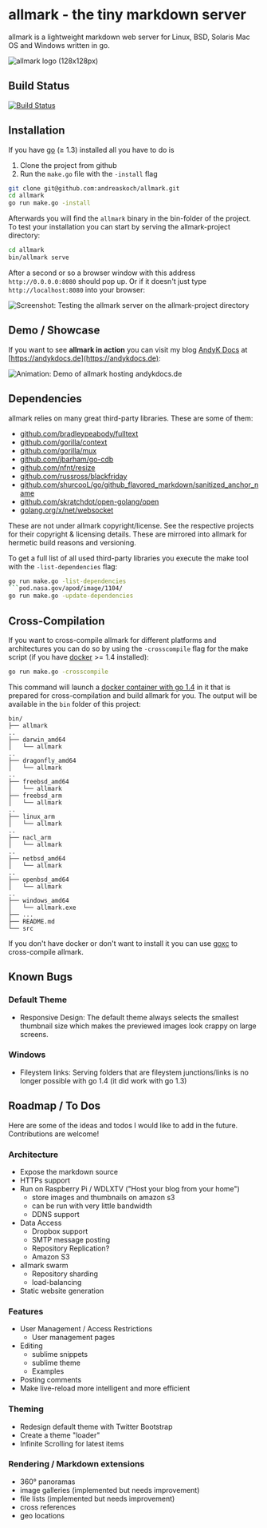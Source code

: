 # allmark - the tiny markdown server

allmark is a lightweight markdown web server for Linux, BSD, Solaris Mac OS and Windows written in go.

![allmark logo (128x128px)](files/design/logo/PNG8/allmark-logo-128x128.png)

## Build Status

[![Build Status](https://travis-ci.org/andreaskoch/allmark.png)](https://travis-ci.org/andreaskoch/allmark)

## Installation

If you have [go](https://golang.org/dl/) (≥ 1.3) installed all you have to do is

1. Clone the project from github
2. Run the `make.go` file with the `-install` flag

```bash
git clone git@github.com:andreaskoch/allmark.git
cd allmark
go run make.go -install
```

Afterwards you will find the `allmark` binary in the bin-folder of the project. To test your installation you can start by serving the allmark-project directory:

```bash
cd allmark
bin/allmark serve
```

After a second or so a browser window with this address `http://0.0.0.0:8080` should pop up. Or if it doesn't just type `http://localhost:8080` into your browser:

![Screenshot: Testing the allmark server on the allmark-project directory](files/installation/screenshot-allmark-test-run-on-project-folder.png)

## Demo / Showcase

If you want to see **allmark in action** you can visit my blog [AndyK Docs](https://andykdocs.de/) at [https://andykdocs.de](https://andykdocs.de):

![Animation: Demo of allmark hosting andykdocs.de ](files/demo/allmark-demo-andykdocs.gif)

## Dependencies

allmark relies on many great third-party libraries. These are some of them:

- [github.com/bradleypeabody/fulltext](src/github.com/bradleypeabody/fulltext)
- [github.com/gorilla/context](src/github.com/gorilla/context)
- [github.com/gorilla/mux](src/github.com/gorilla/mux)
- [github.com/jbarham/go-cdb](src/github.com/jbarham/go-cdb)
- [github.com/nfnt/resize](src/github.com/nfnt/resize)
- [github.com/russross/blackfriday](src/github.com/russross/blackfriday)
- [github.com/shurcooL/go/github_flavored_markdown/sanitized_anchor_name](src/github.com/shurcooL/go/github_flavored_markdown/sanitized_anchor_name)
- [github.com/skratchdot/open-golang/open](src/github.com/skratchdot/open-golang/open)
- [golang.org/x/net/websocket](src/golang.org/x/net/websocket)

These are not under allmark copyright/license. See the respective projects for their copyright & licensing details.
These are mirrored into allmark for hermetic build reasons and versioning.

To get a full list of all used third-party libraries you execute the make tool with the `-list-dependencies` flag:

```bash
go run make.go -list-dependencies
```pod.nasa.gov/apod/image/1104/
go run make.go -update-dependencies
```

## Cross-Compilation

If you want to cross-compile allmark for different platforms and architectures you can do so by using the `-crosscompile` flag for the make script (if you have [docker](https://www.docker.com) >= 1.4 installed):

```bash
go run make.go -crosscompile
```

This command will launch a [docker container with go 1.4](https://registry.hub.docker.com/u/library/golang/) in it that is prepared for cross-compilation and build allmark for you. The output will be available in the `bin` folder of this project:

```
bin/
├── allmark
..
├── darwin_amd64
│   └── allmark
..
├── dragonfly_amd64
│   └── allmark
..
├── freebsd_amd64
│   └── allmark
├── freebsd_arm
│   └── allmark
..
├── linux_arm
│   └── allmark
..
├── nacl_arm
│   └── allmark
..
├── netbsd_amd64
│   └── allmark
..
├── openbsd_amd64
│   └── allmark
..
├── windows_amd64
│   └── allmark.exe
├── ...
├── README.md
└── src

```

If you don't have docker or don't want to install it you can use [goxc](https://github.com/laher/goxc) to cross-compile allmark.

## Known Bugs

### Default Theme

- Responsive Design: The default theme always selects the smallest thumbnail size which makes the previewed images look crappy on large screens.

### Windows

- Fileystem links: Serving folders that are fileystem junctions/links is no longer possible with go 1.4 (it did work with go 1.3)

## Roadmap / To Dos

Here are some of the ideas and todos I would like to add in the future. Contributions are welcome!

### Architecture

- Expose the markdown source
- HTTPs support
- Run on Raspberry Pi / WDLXTV ("Host your blog from your home")
    - store images and thumbnails on amazon s3
    - can be run with very little bandwidth
    - DDNS support
- Data Access
    - Dropbox support
    - SMTP message posting
    - Repository Replication?
    - Amazon S3
- allmark swarm
    - Repository sharding
    - load-balancing
- Static website generation

### Features

- User Management / Access Restrictions
    - User management pages
- Editing
    - sublime snippets
    - sublime theme
    - Examples
- Posting comments
- Make live-reload more intelligent and more efficient

### Theming

- Redesign default theme with Twitter Bootstrap
- Create a theme "loader"
- Infinite Scrolling for latest items

### Rendering / Markdown extensions

- 360° panoramas
- image galleries (implemented but needs improvement)
- file lists (implemented but needs improvement)
- cross references
- geo locations

